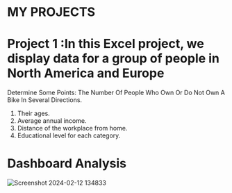 # MY PROJECTS

# Project 1 :In this Excel project, we display data for a group of people in North America and Europe

Determine Some Points: The Number Of People Who Own Or Do Not Own A Bike In Several Directions.

 1.	Their ages.
 2.	Average annual income.
 3.	Distance of the workplace from home.
 4.	Educational level for each category.

# Dashboard Analysis
![Screenshot 2024-02-12 134833](https://github.com/momo-saad/Mohamed_Portfolio/assets/133122558/482a95bc-5980-4867-92a0-2a0e04ce0e51)
